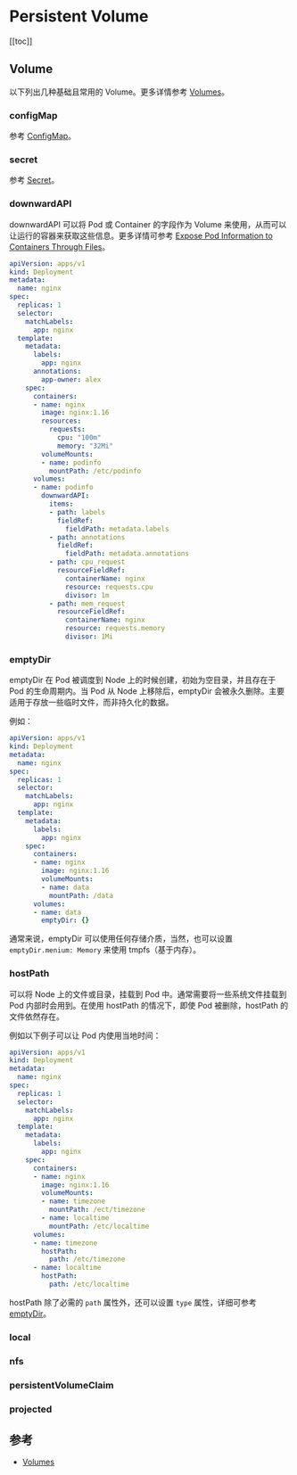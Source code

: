 # Persistent Volume

[[toc]]

## Volume

以下列出几种基础且常用的 Volume。更多详情参考 [Volumes](https://kubernetes.io/docs/concepts/storage/volumes/)。

### configMap

参考 [ConfigMap](./configmap.md)。

### secret

参考 [Secret](./secret.md)。

### downwardAPI

downwardAPI 可以将 Pod 或 Container 的字段作为 Volume 来使用，从而可以让运行的容器来获取这些信息。更多详情可参考 [Expose Pod Information to Containers Through Files](https://kubernetes.io/docs/tasks/inject-data-application/downward-api-volume-expose-pod-information/)。

```yaml
apiVersion: apps/v1
kind: Deployment
metadata:
  name: nginx
spec:
  replicas: 1
  selector:
    matchLabels:
      app: nginx
  template:
    metadata:
      labels:
        app: nginx
      annotations:
        app-owner: alex
    spec:
      containers:
      - name: nginx
        image: nginx:1.16
        resources:
          requests:
            cpu: "100m"
            memory: "32Mi"
        volumeMounts:
        - name: podinfo
          mountPath: /etc/podinfo          
      volumes:
      - name: podinfo
        downwardAPI:
          items:
          - path: labels
            fieldRef:
              fieldPath: metadata.labels
          - path: annotations
            fieldRef:
              fieldPath: metadata.annotations
          - path: cpu_request
            resourceFieldRef:
              containerName: nginx
              resource: requests.cpu
              divisor: 1m
          - path: mem_request
            resourceFieldRef:
              containerName: nginx
              resource: requests.memory
              divisor: 1Mi
```

### emptyDir

emptyDir 在 Pod 被调度到 Node 上的时候创建，初始为空目录，并且存在于 Pod 的生命周期内。当 Pod 从 Node 上移除后，emptyDir 会被永久删除。主要适用于存放一些临时文件，而非持久化的数据。

例如：

```yaml
apiVersion: apps/v1
kind: Deployment
metadata:
  name: nginx
spec:
  replicas: 1
  selector:
    matchLabels:
      app: nginx
  template:
    metadata:
      labels:
        app: nginx
    spec:
      containers:
      - name: nginx
        image: nginx:1.16
        volumeMounts:
        - name: data
          mountPath: /data
      volumes:
      - name: data
        emptyDir: {}
```

通常来说，emptyDir 可以使用任何存储介质，当然，也可以设置 `emptyDir.menium: Memory` 来使用 tmpfs（基于内存）。

### hostPath

可以将 Node 上的文件或目录，挂载到 Pod 中。通常需要将一些系统文件挂载到 Pod 内部时会用到。在使用 hostPath 的情况下，即使 Pod 被删除，hostPath 的文件依然存在。

例如以下例子可以让 Pod 内使用当地时间：

```yaml
apiVersion: apps/v1
kind: Deployment
metadata:
  name: nginx
spec:
  replicas: 1
  selector:
    matchLabels:
      app: nginx
  template:
    metadata:
      labels:
        app: nginx
    spec:
      containers:
      - name: nginx
        image: nginx:1.16
        volumeMounts:
        - name: timezone
          mountPath: /ect/timezone
        - name: localtime
          mountPath: /etc/localtime
      volumes:
      - name: timezone
        hostPath:
          path: /etc/timezone
      - name: localtime
        hostPath:
          path: /etc/localtime
```

hostPath 除了必需的 `path` 属性外，还可以设置 `type` 属性，详细可参考 [emptyDir](https://kubernetes.io/docs/concepts/storage/volumes/#hostpath)。

### local

### nfs

### persistentVolumeClaim

### projected

## 参考

- [Volumes](https://kubernetes.io/docs/concepts/storage/volumes/)